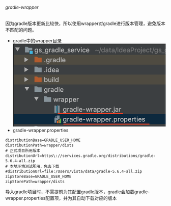 ###### gradle-wrapper
因为gradle版本更新比较快，所以使用wrapper对gradle进行版本管理，避免版本不匹配的问题。
* gradle中的wrapper目录
![tt](../../picture/gradle-wrapper.png "tt")
* gradle-wrapper.properties
```
distributionBase=GRADLE_USER_HOME
distributionPath=wrapper/dists
# 正式项目所用版本
distributionUrl=https\://services.gradle.org/distributions/gradle-5.6.4-all.zip
# 本地环境测试所用，免去下载
#distributionUrl=file:/Users/vista/data/gradle-5.6.4-all.zip
zipStoreBase=GRADLE_USER_HOME
zipStorePath=wrapper/dists
```
导入gradle项目时，不需提前为其配置gradle版本，gradle会加载gradle-wrapper.properties配置项，并为其自动下载对应的版本

